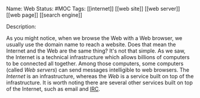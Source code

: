 Name: Web
Status: #MOC
Tags: [[internet]] [[web site]] [[web server]] [[web page]] [[search engine]]

Description:

As you might notice, when we browse the Web with a Web browser, we usually use the domain name to reach a website. Does that mean the Internet and the Web are the same thing? It's not that simple. As we saw, the Internet is a technical infrastructure which allows billions of computers to be connected all together. Among those computers, some computers (called _Web servers_) can send messages intelligible to web browsers. The _Internet_ is an infrastructure, whereas the _Web_ is a service built on top of the infrastructure. It is worth noting there are several other services built on top of the Internet, such as email and [IRC](https://developer.mozilla.org/en-US/docs/Glossary/IRC).